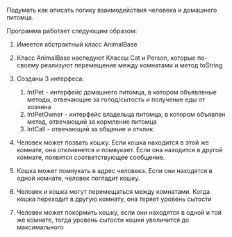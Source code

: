 Подумать как описать логику взаимодействия человека и домашнего питомца.

Программа работает следующим образом:
1. Имеется абстрактный класс AnimalBase
2. Класс AnimalBase наследуют Классы Cat и Person, которые по-своему реализуют перемещение между комнатами и метод toString
3. Созданы 3 интерфеса:
    1) IntPet - интерфейс домашнего питомца, в котором объявленые методы, отвечающие за голод/сытость и получение еды от хозяина
    2) IntPetOwner - интерфейс владельца питомца, в котором объявлен метод, отвечающий за кормление питомца
    3) IntCall - отвечающий за общение и отклик.

4. Человек может позвать кошку. Если кошка находится в этой же комнате, она откликнется и помяукает. Если она находится в другой комнате, появится соответствующее сообщение.
5. Кошка может помяукать в адрес человека. Если они находятся в одной комнате, человек погладит кошку.
6. Человек и кошка могут перемещаться между комнатами. Когда кошка переходит в другую комнату, она теряет уровень сытости
7. Человек может покормить кошку, если они находятся в одной и той же комнате, тогда уровень сытости кошки увеличится до максимального

